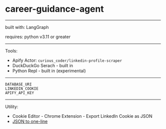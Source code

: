 # career-guidance-agent

---

built with: LangGraph

requires: python v3.11 or greater

---

Tools:

- Apify Actor: `curious_coder/linkedin-profile-scraper`
- DuckDuckGo Serach - built in
- Python Repl - built in (experimental)

---

```.env
DATABASE_URI
LINKEDIN_COOKIE
APIFY_API_KEY
```

---

Utility:

- Cookie Editor - Chrome Extension - Export LinkedIn Cookie as JSON
- [JSON to one-line](https://jsonformatter.net/json-to-one-line/)
